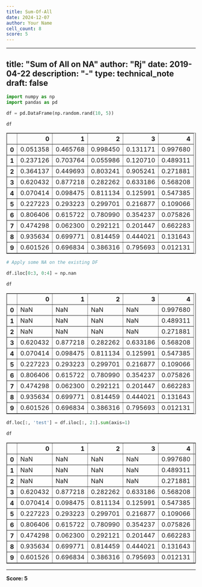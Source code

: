 ```yaml
---
title: Sum-Of-All
date: 2024-12-07
author: Your Name
cell_count: 8
score: 5
---
```


---
title: "Sum of All on NA"
author: "Rj"
date: 2019-04-22
description: "-"
type: technical_note
draft: false
---

```python
import numpy as np
import pandas as pd
```


```python
df = pd.DataFrame(np.random.rand(10, 5))
```


```python
df
```




<div>
<style scoped>
    .dataframe tbody tr th:only-of-type {
        vertical-align: middle;
    }

    .dataframe tbody tr th {
        vertical-align: top;
    }

    .dataframe thead th {
        text-align: right;
    }
</style>
<table border="1" class="dataframe">
  <thead>
    <tr style="text-align: right;">
      <th></th>
      <th>0</th>
      <th>1</th>
      <th>2</th>
      <th>3</th>
      <th>4</th>
    </tr>
  </thead>
  <tbody>
    <tr>
      <th>0</th>
      <td>0.051358</td>
      <td>0.465768</td>
      <td>0.998450</td>
      <td>0.131171</td>
      <td>0.997680</td>
    </tr>
    <tr>
      <th>1</th>
      <td>0.237126</td>
      <td>0.703764</td>
      <td>0.055986</td>
      <td>0.120710</td>
      <td>0.489311</td>
    </tr>
    <tr>
      <th>2</th>
      <td>0.364137</td>
      <td>0.449693</td>
      <td>0.803241</td>
      <td>0.905241</td>
      <td>0.271881</td>
    </tr>
    <tr>
      <th>3</th>
      <td>0.620432</td>
      <td>0.877218</td>
      <td>0.282262</td>
      <td>0.633186</td>
      <td>0.568208</td>
    </tr>
    <tr>
      <th>4</th>
      <td>0.070414</td>
      <td>0.098475</td>
      <td>0.811134</td>
      <td>0.125991</td>
      <td>0.547385</td>
    </tr>
    <tr>
      <th>5</th>
      <td>0.227223</td>
      <td>0.293223</td>
      <td>0.299701</td>
      <td>0.216877</td>
      <td>0.109066</td>
    </tr>
    <tr>
      <th>6</th>
      <td>0.806406</td>
      <td>0.615722</td>
      <td>0.780990</td>
      <td>0.354237</td>
      <td>0.075826</td>
    </tr>
    <tr>
      <th>7</th>
      <td>0.474298</td>
      <td>0.062300</td>
      <td>0.292121</td>
      <td>0.201447</td>
      <td>0.662283</td>
    </tr>
    <tr>
      <th>8</th>
      <td>0.935634</td>
      <td>0.699771</td>
      <td>0.814459</td>
      <td>0.444021</td>
      <td>0.131643</td>
    </tr>
    <tr>
      <th>9</th>
      <td>0.601526</td>
      <td>0.696834</td>
      <td>0.386316</td>
      <td>0.795693</td>
      <td>0.012131</td>
    </tr>
  </tbody>
</table>
</div>




```python
# Apply some NA on the existing DF

df.iloc[0:3, 0:4] = np.nan
```


```python
df
```




<div>
<style scoped>
    .dataframe tbody tr th:only-of-type {
        vertical-align: middle;
    }

    .dataframe tbody tr th {
        vertical-align: top;
    }

    .dataframe thead th {
        text-align: right;
    }
</style>
<table border="1" class="dataframe">
  <thead>
    <tr style="text-align: right;">
      <th></th>
      <th>0</th>
      <th>1</th>
      <th>2</th>
      <th>3</th>
      <th>4</th>
    </tr>
  </thead>
  <tbody>
    <tr>
      <th>0</th>
      <td>NaN</td>
      <td>NaN</td>
      <td>NaN</td>
      <td>NaN</td>
      <td>0.997680</td>
    </tr>
    <tr>
      <th>1</th>
      <td>NaN</td>
      <td>NaN</td>
      <td>NaN</td>
      <td>NaN</td>
      <td>0.489311</td>
    </tr>
    <tr>
      <th>2</th>
      <td>NaN</td>
      <td>NaN</td>
      <td>NaN</td>
      <td>NaN</td>
      <td>0.271881</td>
    </tr>
    <tr>
      <th>3</th>
      <td>0.620432</td>
      <td>0.877218</td>
      <td>0.282262</td>
      <td>0.633186</td>
      <td>0.568208</td>
    </tr>
    <tr>
      <th>4</th>
      <td>0.070414</td>
      <td>0.098475</td>
      <td>0.811134</td>
      <td>0.125991</td>
      <td>0.547385</td>
    </tr>
    <tr>
      <th>5</th>
      <td>0.227223</td>
      <td>0.293223</td>
      <td>0.299701</td>
      <td>0.216877</td>
      <td>0.109066</td>
    </tr>
    <tr>
      <th>6</th>
      <td>0.806406</td>
      <td>0.615722</td>
      <td>0.780990</td>
      <td>0.354237</td>
      <td>0.075826</td>
    </tr>
    <tr>
      <th>7</th>
      <td>0.474298</td>
      <td>0.062300</td>
      <td>0.292121</td>
      <td>0.201447</td>
      <td>0.662283</td>
    </tr>
    <tr>
      <th>8</th>
      <td>0.935634</td>
      <td>0.699771</td>
      <td>0.814459</td>
      <td>0.444021</td>
      <td>0.131643</td>
    </tr>
    <tr>
      <th>9</th>
      <td>0.601526</td>
      <td>0.696834</td>
      <td>0.386316</td>
      <td>0.795693</td>
      <td>0.012131</td>
    </tr>
  </tbody>
</table>
</div>




```python
df.loc[:, 'test'] = df.iloc[:, 2:].sum(axis=1)
```


```python
df
```




<div>
<style scoped>
    .dataframe tbody tr th:only-of-type {
        vertical-align: middle;
    }

    .dataframe tbody tr th {
        vertical-align: top;
    }

    .dataframe thead th {
        text-align: right;
    }
</style>
<table border="1" class="dataframe">
  <thead>
    <tr style="text-align: right;">
      <th></th>
      <th>0</th>
      <th>1</th>
      <th>2</th>
      <th>3</th>
      <th>4</th>
      <th>test</th>
    </tr>
  </thead>
  <tbody>
    <tr>
      <th>0</th>
      <td>NaN</td>
      <td>NaN</td>
      <td>NaN</td>
      <td>NaN</td>
      <td>0.997680</td>
      <td>2.993039</td>
    </tr>
    <tr>
      <th>1</th>
      <td>NaN</td>
      <td>NaN</td>
      <td>NaN</td>
      <td>NaN</td>
      <td>0.489311</td>
      <td>1.467933</td>
    </tr>
    <tr>
      <th>2</th>
      <td>NaN</td>
      <td>NaN</td>
      <td>NaN</td>
      <td>NaN</td>
      <td>0.271881</td>
      <td>0.815643</td>
    </tr>
    <tr>
      <th>3</th>
      <td>0.620432</td>
      <td>0.877218</td>
      <td>0.282262</td>
      <td>0.633186</td>
      <td>0.568208</td>
      <td>5.328186</td>
    </tr>
    <tr>
      <th>4</th>
      <td>0.070414</td>
      <td>0.098475</td>
      <td>0.811134</td>
      <td>0.125991</td>
      <td>0.547385</td>
      <td>4.552009</td>
    </tr>
    <tr>
      <th>5</th>
      <td>0.227223</td>
      <td>0.293223</td>
      <td>0.299701</td>
      <td>0.216877</td>
      <td>0.109066</td>
      <td>2.170157</td>
    </tr>
    <tr>
      <th>6</th>
      <td>0.806406</td>
      <td>0.615722</td>
      <td>0.780990</td>
      <td>0.354237</td>
      <td>0.075826</td>
      <td>4.248881</td>
    </tr>
    <tr>
      <th>7</th>
      <td>0.474298</td>
      <td>0.062300</td>
      <td>0.292121</td>
      <td>0.201447</td>
      <td>0.662283</td>
      <td>3.529852</td>
    </tr>
    <tr>
      <th>8</th>
      <td>0.935634</td>
      <td>0.699771</td>
      <td>0.814459</td>
      <td>0.444021</td>
      <td>0.131643</td>
      <td>4.870143</td>
    </tr>
    <tr>
      <th>9</th>
      <td>0.601526</td>
      <td>0.696834</td>
      <td>0.386316</td>
      <td>0.795693</td>
      <td>0.012131</td>
      <td>4.279256</td>
    </tr>
  </tbody>
</table>
</div>




---
**Score: 5**